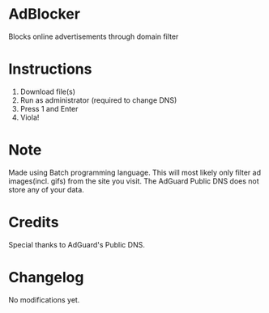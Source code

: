 # AdBlocker
Blocks online advertisements through domain filter

# Instructions
1. Download file(s)
2. Run as administrator (required to change DNS)
3. Press 1 and Enter
4. Viola!

# Note
Made using Batch programming language.
This will most likely only filter ad images(incl. gifs) from the site you visit. The AdGuard Public DNS does not store any of your data.

# Credits
Special thanks to AdGuard's Public DNS.

# Changelog
No modifications yet.
